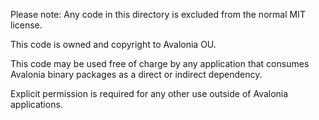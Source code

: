 Please note: Any code in this directory is excluded from the normal MIT license.

This code is owned and copyright to Avalonia OU.

This code may be used free of charge by any application that consumes Avalonia binary packages as a direct or indirect dependency.

Explicit permission is required for any other use outside of Avalonia applications.
